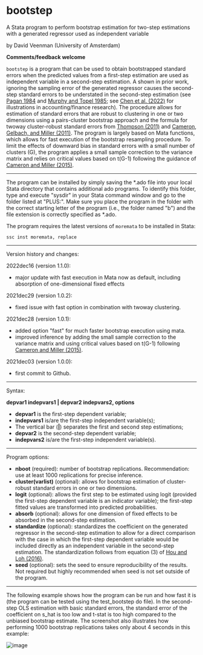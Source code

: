 # bootstep

A Stata program to perform bootstrap estimation for two-step estimations with a generated regressor used as independent variable

by David Veenman (University of Amsterdam)

**Comments/feedback welcome**

`bootstep` is a program that can be used to obtain bootstrapped standard errors when the predicted values from a first-step estimation are used as independent variable in a second-step estimation. A shown in prior work, ignoring the sampling error of the generated regressor causes the second-step standard errors to be understated in the second-step estimation (see [Pagan 1984](https://doi.org/10.2307/2648877) and [Murphy and Topel 1985](https://doi.org/10.1198/073500102753410417); see [Chen et al. (2022)](https://papers.ssrn.com/sol3/papers.cfm?abstract_id=3724730) for illustrations in accounting/finance research). The procedure allows for estimation of standard errors that are robust to clustering in one or two dimensions using a pairs-cluster bootstrap approach and the formula for twoway cluster-robust standard errors from [Thompson (2011)](https://doi.org/10.1016/j.jfineco.2010.08.016) and [Cameron, Gelbach, and Miller (2011)](https://doi.org/10.1198/jbes.2010.07136). The program is largely based on Mata functions, which allows for fast execution of the bootstrap resampling procedure. To limit the effects of downward bias in standard errors with a small number of clusters (G), the program applies a small sample correction to the variance matrix and relies on critical values based on t(G-1) following the guidance of [Cameron and Miller (2015)](http://cameron.econ.ucdavis.edu/research/Cameron_Miller_JHR_2015_February.pdf).

---

The program can be installed by simply saving the \*.ado file into your local Stata directory that contains additional ado programs. To identify this folder, type and execute "sysdir" in your Stata command window and go to the folder listed at "PLUS:". Make sure you place the program in the folder with the correct starting letter of the program (i.e., the folder named "b") and the file extension is correctly specified as \*.ado.

The program requires the latest versions of `moremata` to be installed in Stata:
```
ssc inst moremata, replace
```

---

Version history and changes:

  2022dec16 (version 1.1.0):
  - major update with fast execution in Mata now as default, including absorption of one-dimensional fixed effects
  
  2021dec29 (version 1.0.2):
  - fixed issue with fast option in combination with twoway clustering.
  
  2021dec28 (version 1.0.1):
  - added option "fast" for much faster bootstrap execution using mata.
  - improved inference by adding the small sample correction to the variance matrix and using critical values based on t(G-1) following [Cameron and Miller (2015)](http://cameron.econ.ucdavis.edu/research/Cameron_Miller_JHR_2015_February.pdf).

  2021dec03 (version 1.0.0): 
  - first commit to Github.

---

Syntax:

**depvar1 indepvars1 | depvar2 indepvars2, options**

 - **depvar1** is the first-step dependent variable;
 - **indepvars1** is/are the first-step independent variable(s);
 - The vertical bar (**|**) separates the first and second step estimations;
 - **depvar2** is the second-step dependent variable;
 - **indepvars2** is/are the first-step independent variable(s).

---

Program options:

- **nboot** (required): number of bootstrap replications. Recommendation: use at least 1000 replications for precise inference. 
- **cluster(varlist)** (optional): allows for bootstrap estimation of cluster-robust standard errors in one or two dimensions. 
- **logit** (optional): allows the first step to be estimated using logit (provided the first-step dependent variable is an indicator variable); the first-step fitted values are transformed into predicted probabilities.
- **absorb** (optional): allows for one dimension of fixed effects to be absorbed in the second-step estimation.
- **standardize** (optional): standardizes the coefficient on the generated regressor in the second-step estimation to allow for a direct comparison with the case in which the first-step dependent variable would be included directly as an independent variable in the second-step estimation. The standardization follows from equation (3) of [Hou and Loh (2016)](https://doi.org/10.1016/j.jfineco.2016.02.013).
- **seed** (optional): sets the seed to ensure reproducibility of the results. Not required but highly recommended when seed is not set outside of the program.

---

The following example shows how the program can be run and how fast it is (the program can be tested using the test_bootstep do file). In the second-step OLS estimation with basic standard errors, the standard error of the coefficient on s_hat is too low and t-stat is too high compared to the unbiased bootstrap estimate. The screenshot also illustrates how performing 1000 bootstrap replications takes only about 4 seconds in this example:

![image](https://user-images.githubusercontent.com/65561067/208133240-be1fd921-bb7d-43d1-8e3a-bd526aa79db3.png)





